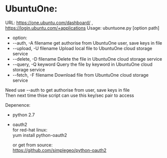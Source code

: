UbuntuOne:
===============================
URL: https://one.ubuntu.com/dashboard/ , https://login.ubuntu.com/+applications
Usage:
ubuntuone.py [option path]
* option:
* --auth,   -A filename  get authorise from UbuntuOne user, save keys in file  
* --upload, -U filename  Upload local file to UbuntuOne cloud storage service  
* --delete, -D filename  Delete the file in UbuntuOne cloud storage service  
* --query,  -Q keyword   Query the file by keyword in UbuntuOne cloud storage service  
* --fetch,  -F filename  Download file from UbuntuOne cloud storage service  


Need use --auth to get authorise from user, save keys in file  
Then next time thise script can use this key/sec pair to access

Depenence:
* python 2.7
* oauth2  
    for red-hat linux:  
    yum install python-oauth2  
    
    or get from source:  
    https://github.com/simplegeo/python-oauth2
